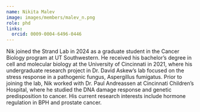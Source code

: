 ```yaml
---
name: Nikita Malev
image: images/members/malev_n.png
role: phd
links:
  orcid: 0009-0004-6496-0446
---
```

Nik joined the Strand Lab in 2024 as a graduate student in the Cancer Biology program at UT Southwestern. He received his bachelor’s degree in cell and molecular biology at the University of Cincinnati in 2021, where his undergraduate research project in Dr. David Askew’s lab focused on the stress response in a pathogenic fungus, Aspergillus fumigatus. Prior to joining the lab, Nik worked with Dr. Paul Andreassen at Cincinnati Children’s Hospital, where he studied the DNA damage response and genetic predisposition to cancer. His current research interests include hormone regulation in BPH and prostate cancer.